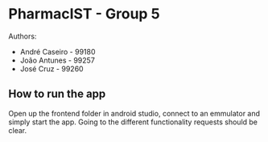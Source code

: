 # PharmacIST - Group 5

Authors:
* André Caseiro - 99180
* João Antunes - 99257
* José Cruz - 99260

## How to run the app

Open up the frontend folder in android studio, connect to an emmulator and simply start the app. Going to the different functionality requests should be clear.
